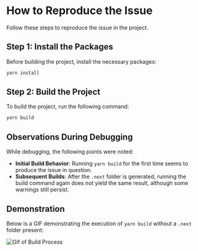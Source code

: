 # How to Reproduce the Issue

Follow these steps to reproduce the issue in the project.

## Step 1: Install the Packages

Before building the project, install the necessary packages:

```bash
yarn install
```

## Step 2: Build the Project

To build the project, run the following command:

```bash
yarn build
```

## Observations During Debugging

While debugging, the following points were noted:

- **Initial Build Behavior**: Running `yarn build` for the first time seems to produce the issue in question.
- **Subsequent Builds**: After the `.next` folder is generated, running the build command again does not yield the same result, although some warnings still persist.

## Demonstration

Below is a GIF demonstrating the execution of `yarn build` without a `.next` folder present:

![Gif of Build Process](https://media.cleanshot.cloud/media/26590/7Eiz1Ox0vwWQxzaakbsWJoFjp4FHpZbTMcWUZ1OP.gif?Expires=1701722471&Signature=WUlBHiZGJVJY8zm1EzCk9eW2YpgUcD~nm0Inl59AE~HrUk80xBSa5e02CvrbXf3a7ffN5ng0F-qAr95-vgKD~~HCsFpN1m1atj3Nj-S3z4xyvZIeVkOJWt4A8fOfjF1x6z1Nj6bGdZOywUKxJbJ6oqfYXMv3r1YgTcVpp3TGlUw3IY2ZzRUZscYGbC87iedKqvkSznlOrSgUky~ZJZ1M660oIKhzYmB4VGwPV8yNJQTgTVz4cHw2D~uprkWiq7fBTamEeaYeVliZO0H8avhxzow8EmutTiQI-uzvaczQ~vVef0Oc8GSwxekyo5jd3ahR1eZU-Y4kSdBiVtSV4Bib-g__&Key-Pair-Id=K269JMAT9ZF4GZ)
